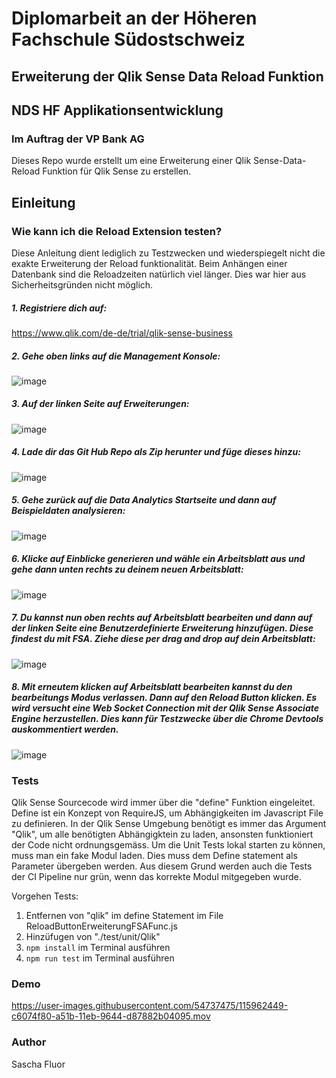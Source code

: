 # Diplomarbeit an der Höheren Fachschule Südostschweiz

## Erweiterung der Qlik Sense Data Reload Funktion

## NDS HF Applikationsentwicklung

### Im Auftrag der VP Bank AG


Dieses Repo wurde erstellt um eine Erweiterung einer Qlik Sense-Data-Reload Funktion für Qlik Sense zu erstellen.

## Einleitung

### Wie kann ich die Reload Extension testen?

Diese Anleitung dient lediglich zu Testzwecken und wiederspiegelt nicht die exakte Erweiterung der Reload funktionalität. Beim Anhängen einer Datenbank sind die Reloadzeiten natürlich viel länger. Dies war hier aus Sicherheitsgründen nicht möglich.


##### 1. Registriere dich auf:

https://www.qlik.com/de-de/trial/qlik-sense-business

##### 2. Gehe oben links auf die Management Konsole:

![image](https://user-images.githubusercontent.com/54737475/115962619-9278f500-a51c-11eb-860f-5e23b6e29ddc.png)

##### 3. Auf der linken Seite auf Erweiterungen:

![image](https://user-images.githubusercontent.com/54737475/115962690-e2f05280-a51c-11eb-9ebd-f93f61fd3574.png)

##### 4. Lade dir das Git Hub Repo als Zip herunter und füge dieses hinzu:

![image](https://user-images.githubusercontent.com/54737475/115962739-10d59700-a51d-11eb-967d-0c544372a477.png)

##### 5. Gehe zurück auf die Data Analytics Startseite und dann auf Beispieldaten analysieren:

![image](https://user-images.githubusercontent.com/54737475/115963378-5004e780-a51f-11eb-8c64-1b0af5202a5d.png)

##### 6. Klicke auf Einblicke generieren und wähle ein Arbeitsblatt aus und gehe dann unten rechts zu deinem neuen Arbeitsblatt:

![image](https://user-images.githubusercontent.com/54737475/115963448-9b1efa80-a51f-11eb-8662-4c421ad96048.png)

##### 7. Du kannst nun oben rechts auf Arbeitsblatt bearbeiten und dann auf der linken Seite eine Benutzerdefinierte Erweiterung hinzufügen. Diese findest du mit FSA. Ziehe diese per drag and drop auf dein Arbeitsblatt:

![image](https://user-images.githubusercontent.com/54737475/115963523-f94bdd80-a51f-11eb-8e9e-15ce1340e4fd.png)

##### 8. Mit erneutem klicken auf Arbeitsblatt bearbeiten kannst du den bearbeitungs Modus verlassen. Dann auf den Reload Button klicken. Es wird versucht eine Web Socket Connection mit der Qlik Sense Associate Engine herzustellen. Dies kann für Testzwecke über die Chrome Devtools auskommentiert werden.

![image](https://user-images.githubusercontent.com/54737475/115963712-e554ab80-a520-11eb-87f8-dcbc541a245a.png)


### Tests
Qlik Sense Sourcecode wird immer über die "define" Funktion eingeleitet. Define ist ein Konzept von RequireJS, um Abhängigkeiten im Javascript File zu definieren. In der Qlik Sense Umgebung benötigt es immer das Argument "Qlik", um alle benötigten Abhängigktein zu laden, ansonsten funktioniert der Code nicht ordnungsgemäss.
Um die Unit Tests lokal starten zu können, muss man ein fake Modul laden. Dies muss dem Define statement als Parameter übergeben werden.
Aus diesem Grund werden auch die Tests der CI Pipeline nur grün, wenn das korrekte Modul mitgegeben wurde.

Vorgehen Tests:
1. Entfernen von "qlik" im define Statement im File ReloadButtonErweiterungFSAFunc.js
2. Hinzüfugen von "./test/unit/Qlik"
3. ```npm install``` im Terminal ausführen
4. ```npm run test``` im Terminal ausführen


### Demo

https://user-images.githubusercontent.com/54737475/115962449-c6074f80-a51b-11eb-9644-d87882b04095.mov


### Author

Sascha Fluor
